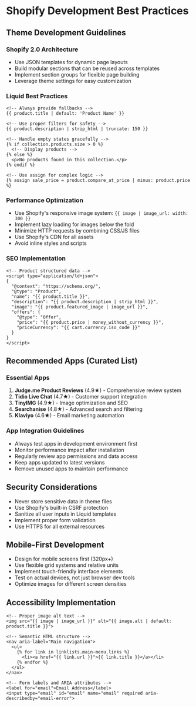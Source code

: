 # Shopify Development Best Practices

## Theme Development Guidelines

### Shopify 2.0 Architecture
- Use JSON templates for dynamic page layouts
- Build modular sections that can be reused across templates
- Implement section groups for flexible page building
- Leverage theme settings for easy customization

### Liquid Best Practices
```liquid
<!-- Always provide fallbacks -->
{{ product.title | default: 'Product Name' }}

<!-- Use proper filters for safety -->
{{ product.description | strip_html | truncate: 150 }}

<!-- Handle empty states gracefully -->
{% if collection.products.size > 0 %}
  <!-- Display products -->
{% else %}
  <p>No products found in this collection.</p>
{% endif %}

<!-- Use assign for complex logic -->
{% assign sale_price = product.compare_at_price | minus: product.price %}
```

### Performance Optimization
- Use Shopify's responsive image system: `{{ image | image_url: width: 300 }}`
- Implement lazy loading for images below the fold
- Minimize HTTP requests by combining CSS/JS files
- Use Shopify's CDN for all assets
- Avoid inline styles and scripts

### SEO Implementation
```liquid
<!-- Product structured data -->
<script type="application/ld+json">
{
  "@context": "https://schema.org/",
  "@type": "Product",
  "name": "{{ product.title }}",
  "description": "{{ product.description | strip_html }}",
  "image": "{{ product.featured_image | image_url }}",
  "offers": {
    "@type": "Offer",
    "price": "{{ product.price | money_without_currency }}",
    "priceCurrency": "{{ cart.currency.iso_code }}"
  }
}
</script>
```

## Recommended Apps (Curated List)

### Essential Apps
1. **Judge.me Product Reviews** (4.9★) - Comprehensive review system
2. **Tidio Live Chat** (4.7★) - Customer support integration
3. **TinyIMG** (4.9★) - Image optimization and SEO
4. **Searchanise** (4.8★) - Advanced search and filtering
5. **Klaviyo** (4.6★) - Email marketing automation

### App Integration Guidelines
- Always test apps in development environment first
- Monitor performance impact after installation
- Regularly review app permissions and data access
- Keep apps updated to latest versions
- Remove unused apps to maintain performance

## Security Considerations
- Never store sensitive data in theme files
- Use Shopify's built-in CSRF protection
- Sanitize all user inputs in Liquid templates
- Implement proper form validation
- Use HTTPS for all external resources

## Mobile-First Development
- Design for mobile screens first (320px+)
- Use flexible grid systems and relative units
- Implement touch-friendly interface elements
- Test on actual devices, not just browser dev tools
- Optimize images for different screen densities

## Accessibility Implementation
```liquid
<!-- Proper image alt text -->
<img src="{{ image | image_url }}" alt="{{ image.alt | default: product.title }}">

<!-- Semantic HTML structure -->
<nav aria-label="Main navigation">
  <ul>
    {% for link in linklists.main-menu.links %}
      <li><a href="{{ link.url }}">{{ link.title }}</a></li>
    {% endfor %}
  </ul>
</nav>

<!-- Form labels and ARIA attributes -->
<label for="email">Email Address</label>
<input type="email" id="email" name="email" required aria-describedby="email-error">
```